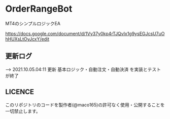 # OrderRangeBot

MT4のシンプルロジックEA

https://docs.google.com/document/d/1Vy37y0kp4rTJQvIx1g9ysEGJcsU7uOhHUXsLtOyJcxY/edit

## 更新ログ

--> 2021.10.05.04:11 更新
基本ロジック・自動注文・自動決済 を実装とテストが終了


## LICENCE
このリポジトリのコードを製作者(@maco165)の許可なく使用・公開することを一切禁止します。
